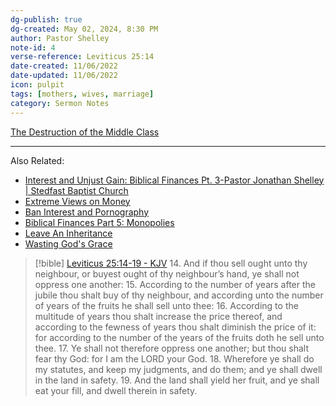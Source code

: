 ```yaml
---
dg-publish: true
dg-created: May 02, 2024, 8:30 PM
author: Pastor Shelley
note-id: 4
verse-reference: Leviticus 25:14
date-created: 11/06/2022
date-updated: 11/06/2022
icon: pulpit
tags: [mothers, wives, marriage]
category: Sermon Notes
---
```


[The Destruction of the Middle Class](https://new.godresource.com/video/YZeA7PhhmRR)


---

Also Related:
- [Interest and Unjust Gain: Biblical Finances Pt. 3-Pastor Jonathan Shelley | Stedfast Baptist Church](https://rumble.com/v188q0u-interest-and-unjust-gain-biblical-finances-pt.-3-pastor-jonathan-shelley-st.html)
- [Extreme Views on Money](https://sbckjv.com/wp-content/uploads/2022/06/Extreme-Views-Money.mp3)
- [Ban Interest and Pornography](https://rumble.com/v4fp8y5-sunday-evening-pastor-jonathan-shelley-stedfast-baptist-church.html)
- [Biblical Finances Part 5: Monopolies](https://sbckjv.com/preaching/)
- [Leave An Inheritance](https://new.godresource.com/video/XoXa4pc5ycI)
- [Wasting God's Grace](https://new.godresource.com/video/4aGNOb0gtU3)

> [!bible] [Leviticus 25:14-19 - KJV](https://bible-api.com/Leviticus+25:14-19?translation=kjv)
> 14. And if thou sell ought unto thy neighbour, or buyest ought of thy neighbour’s hand, ye shall not oppress one another:
> 15. According to the number of years after the jubile thou shalt buy of thy neighbour, and according unto the number of years of the fruits he shall sell unto thee:
> 16. According to the multitude of years thou shalt increase the price thereof, and according to the fewness of years thou shalt diminish the price of it: for according to the number of the years of the fruits doth he sell unto thee.
> 17. Ye shall not therefore oppress one another; but thou shalt fear thy God: for I am the LORD your God.
> 18. Wherefore ye shall do my statutes, and keep my judgments, and do them; and ye shall dwell in the land in safety.
> 19. And the land shall yield her fruit, and ye shall eat your fill, and dwell therein in safety.

